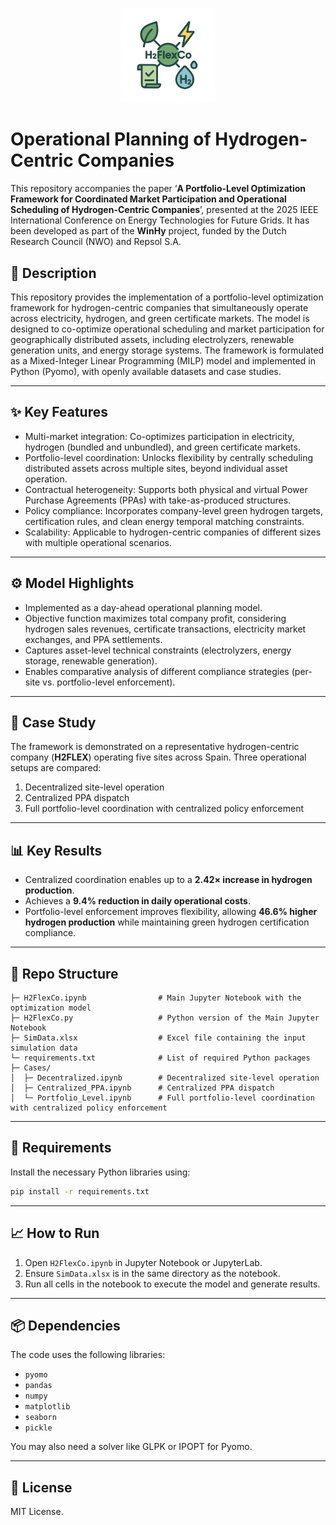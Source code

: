 <p align="center">
  <img src="Logo.png" alt="Description" width="30%">
</p>

# Operational Planning of Hydrogen-Centric Companies

This repository accompanies the paper ‘**A Portfolio-Level Optimization Framework for Coordinated Market Participation and Operational Scheduling of Hydrogen-Centric Companies**’, presented at the 2025 IEEE International Conference on Energy Technologies for Future Grids. It has been developed as part of the **WinHy** project, funded by the Dutch Research Council (NWO) and Repsol S.A.

## 📝 Description
This repository provides the implementation of a portfolio-level optimization framework for hydrogen-centric companies that simultaneously operate across electricity, hydrogen, and green certificate markets. The model is designed to co-optimize operational scheduling and market participation for geographically distributed assets, including electrolyzers, renewable generation units, and energy storage systems. The framework is formulated as a Mixed-Integer Linear Programming (MILP) model and implemented in Python (Pyomo), with openly available datasets and case studies.

---

## ✨ Key Features
- Multi-market integration: Co-optimizes participation in electricity, hydrogen (bundled and unbundled), and green certificate markets.  
- Portfolio-level coordination: Unlocks flexibility by centrally scheduling distributed assets across multiple sites, beyond individual asset operation.  
- Contractual heterogeneity: Supports both physical and virtual Power Purchase Agreements (PPAs) with take-as-produced structures.  
- Policy compliance: Incorporates company-level green hydrogen targets, certification rules, and clean energy temporal matching constraints.  
- Scalability: Applicable to hydrogen-centric companies of different sizes with multiple operational scenarios.  

---

## ⚙️ Model Highlights
- Implemented as a day-ahead operational planning model.  
- Objective function maximizes total company profit, considering hydrogen sales revenues, certificate transactions, electricity market exchanges, and PPA settlements.  
- Captures asset-level technical constraints (electrolyzers, energy storage, renewable generation).  
- Enables comparative analysis of different compliance strategies (per-site vs. portfolio-level enforcement).  

---

## 🧪 Case Study
The framework is demonstrated on a representative hydrogen-centric company (**H2FLEX**) operating five sites across Spain. Three operational setups are compared:  
1. Decentralized site-level operation  
2. Centralized PPA dispatch  
3. Full portfolio-level coordination with centralized policy enforcement  

---

## 📊 Key Results
- Centralized coordination enables up to a **2.42× increase in hydrogen production**.  
- Achieves a **9.4% reduction in daily operational costs**.  
- Portfolio-level enforcement improves flexibility, allowing **46.6% higher hydrogen production** while maintaining green hydrogen certification compliance.  

---

## 📂 Repo Structure

```
├─ H2FlexCo.ipynb                # Main Jupyter Notebook with the optimization model
├─ H2FlexCo.py                   # Python version of the Main Jupyter Notebook
├─ SimData.xlsx                  # Excel file containing the input simulation data
└─ requirements.txt              # List of required Python packages
├─ Cases/                    
│  ├─ Decentralized.ipynb        # Decentralized site-level operation
│  ├─ Centralized_PPA.ipynb      # Centralized PPA dispatch
│  └─ Portfolio_Level.ipynb      # Full portfolio-level coordination with centralized policy enforcement
```

---

## 🚀 Requirements

Install the necessary Python libraries using:

```bash
pip install -r requirements.txt
```

---

## 📈 How to Run

1. Open `H2FlexCo.ipynb` in Jupyter Notebook or JupyterLab.
2. Ensure `SimData.xlsx` is in the same directory as the notebook.
3. Run all cells in the notebook to execute the model and generate results.

---

## 📦 Dependencies

The code uses the following libraries:
- `pyomo`
- `pandas`
- `numpy`
- `matplotlib`
- `seaborn`
- `pickle`

You may also need a solver like GLPK or IPOPT for Pyomo.

<!-- ## 📚 Citations
If you use this repository in your work, please cite: -->

---

## 📝 License

MIT License.
